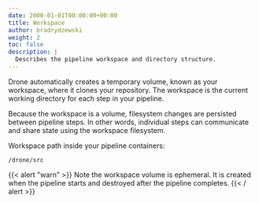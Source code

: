 ```yaml
---
date: 2000-01-01T00:00:00+00:00
title: Workspace
author: bradrydzewski
weight: 2
toc: false
description: |
  Describes the pipeline workspace and directory structure.
---
```


Drone automatically creates a temporary volume, known as your workspace, where it clones your repository. The workspace is the current working directory for each step in your pipeline.

Because the workspace is a volume, filesystem changes are persisted between pipeline steps. In other words, individual steps can communicate and share state using the workspace filesystem.

Workspace path inside your pipeline containers:

```
/drone/src
```

{{< alert "warn" >}}
Note the workspace volume is ephemeral. It is created when the pipeline starts and destroyed after the pipeline completes.
{{< / alert >}}
